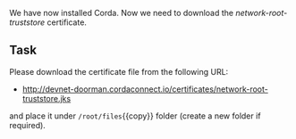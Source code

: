 We have now installed Corda. Now we need to download the _network-root-truststore_ certificate.

## Task

Please download the certificate file from the following URL:

- <http://devnet-doorman.cordaconnect.io/certificates/network-root-truststore.jks>

and place it under `/root/files`{{copy}} folder (create a new folder if required).
